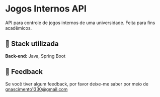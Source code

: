 
# Jogos Internos API 

API para controle de jogos internos de uma universidade. Feita para fins acadêmicos. 


## 🧰 Stack utilizada 

**Back-end:** Java, Spring Boot


## 📩 Feedback

Se você tiver algum feedback, por favor deixe-me saber por meio de gnascimento1330@gmail.com
